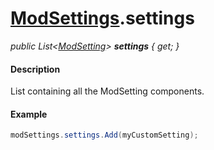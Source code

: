 # [ModSettings](API/MSCLoader/ModSettings.md).settings

*public List\<[ModSetting]()\> <b>settings</b> { get; }*

#### Description

List containing all the ModSetting components.

#### Example

```csharp
modSettings.settings.Add(myCustomSetting);
```